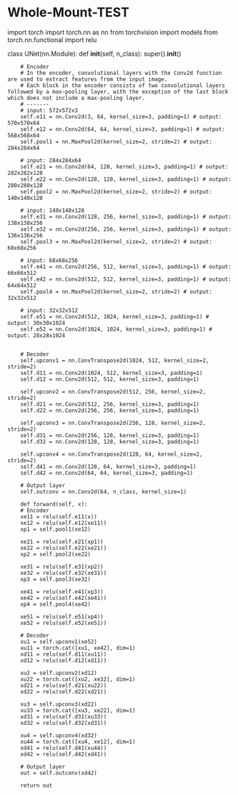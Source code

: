 # Whole-Mount-TEST

import torch
import torch.nn as nn
from torchvision import models
from torch.nn.functional import relu

class UNet(nn.Module):
    def __init__(self, n_class):
        super().__init__()
        
        # Encoder
        # In the encoder, convolutional layers with the Conv2d function are used to extract features from the input image. 
        # Each block in the encoder consists of two convolutional layers followed by a max-pooling layer, with the exception of the last block which does not include a max-pooling layer.
        # -------
        # input: 572x572x3
        self.e11 = nn.Conv2d(3, 64, kernel_size=3, padding=1) # output: 570x570x64
        self.e12 = nn.Conv2d(64, 64, kernel_size=3, padding=1) # output: 568x568x64
        self.pool1 = nn.MaxPool2d(kernel_size=2, stride=2) # output: 284x284x64

        # input: 284x284x64
        self.e21 = nn.Conv2d(64, 128, kernel_size=3, padding=1) # output: 282x282x128
        self.e22 = nn.Conv2d(128, 128, kernel_size=3, padding=1) # output: 280x280x128
        self.pool2 = nn.MaxPool2d(kernel_size=2, stride=2) # output: 140x140x128

        # input: 140x140x128
        self.e31 = nn.Conv2d(128, 256, kernel_size=3, padding=1) # output: 138x138x256
        self.e32 = nn.Conv2d(256, 256, kernel_size=3, padding=1) # output: 136x136x256
        self.pool3 = nn.MaxPool2d(kernel_size=2, stride=2) # output: 68x68x256

        # input: 68x68x256
        self.e41 = nn.Conv2d(256, 512, kernel_size=3, padding=1) # output: 66x66x512
        self.e42 = nn.Conv2d(512, 512, kernel_size=3, padding=1) # output: 64x64x512
        self.pool4 = nn.MaxPool2d(kernel_size=2, stride=2) # output: 32x32x512

        # input: 32x32x512
        self.e51 = nn.Conv2d(512, 1024, kernel_size=3, padding=1) # output: 30x30x1024
        self.e52 = nn.Conv2d(1024, 1024, kernel_size=3, padding=1) # output: 28x28x1024


        # Decoder
        self.upconv1 = nn.ConvTranspose2d(1024, 512, kernel_size=2, stride=2)
        self.d11 = nn.Conv2d(1024, 512, kernel_size=3, padding=1)
        self.d12 = nn.Conv2d(512, 512, kernel_size=3, padding=1)

        self.upconv2 = nn.ConvTranspose2d(512, 256, kernel_size=2, stride=2)
        self.d21 = nn.Conv2d(512, 256, kernel_size=3, padding=1)
        self.d22 = nn.Conv2d(256, 256, kernel_size=3, padding=1)

        self.upconv3 = nn.ConvTranspose2d(256, 128, kernel_size=2, stride=2)
        self.d31 = nn.Conv2d(256, 128, kernel_size=3, padding=1)
        self.d32 = nn.Conv2d(128, 128, kernel_size=3, padding=1)

        self.upconv4 = nn.ConvTranspose2d(128, 64, kernel_size=2, stride=2)
        self.d41 = nn.Conv2d(128, 64, kernel_size=3, padding=1)
        self.d42 = nn.Conv2d(64, 64, kernel_size=3, padding=1)

        # Output layer
        self.outconv = nn.Conv2d(64, n_class, kernel_size=1)

        def forward(self, x):
        # Encoder
        xe11 = relu(self.e11(x))
        xe12 = relu(self.e12(xe11))
        xp1 = self.pool1(xe12)

        xe21 = relu(self.e21(xp1))
        xe22 = relu(self.e22(xe21))
        xp2 = self.pool2(xe22)

        xe31 = relu(self.e31(xp2))
        xe32 = relu(self.e32(xe31))
        xp3 = self.pool3(xe32)

        xe41 = relu(self.e41(xp3))
        xe42 = relu(self.e42(xe41))
        xp4 = self.pool4(xe42)

        xe51 = relu(self.e51(xp4))
        xe52 = relu(self.e52(xe51))
        
        # Decoder
        xu1 = self.upconv1(xe52)
        xu11 = torch.cat([xu1, xe42], dim=1)
        xd11 = relu(self.d11(xu11))
        xd12 = relu(self.d12(xd11))

        xu2 = self.upconv2(xd12)
        xu22 = torch.cat([xu2, xe32], dim=1)
        xd21 = relu(self.d21(xu22))
        xd22 = relu(self.d22(xd21))

        xu3 = self.upconv3(xd22)
        xu33 = torch.cat([xu3, xe22], dim=1)
        xd31 = relu(self.d31(xu33))
        xd32 = relu(self.d32(xd31))

        xu4 = self.upconv4(xd32)
        xu44 = torch.cat([xu4, xe12], dim=1)
        xd41 = relu(self.d41(xu44))
        xd42 = relu(self.d42(xd41))

        # Output layer
        out = self.outconv(xd42)

        return out
